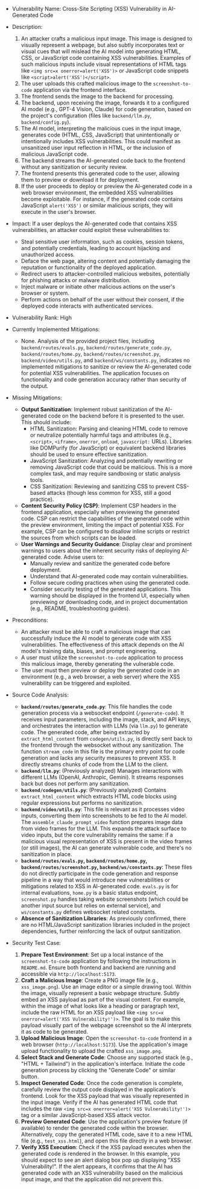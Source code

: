 - Vulnerability Name: Cross-Site Scripting (XSS) Vulnerability in AI-Generated Code
- Description:
    1. An attacker crafts a malicious input image. This image is designed to visually represent a webpage, but also subtly incorporates text or visual cues that will mislead the AI model into generating HTML, CSS, or JavaScript code containing XSS vulnerabilities. Examples of such malicious inputs include visual representations of HTML tags like `<img src=x onerror=alert('XSS')>` or JavaScript code snippets like `<script>alert('XSS')</script>`.
    2. The user uploads this crafted malicious image to the `screenshot-to-code` application via the frontend interface.
    3. The frontend sends the image to the backend for processing.
    4. The backend, upon receiving the image, forwards it to a configured AI model (e.g., GPT-4 Vision, Claude) for code generation, based on the project's configuration (files like `backend/llm.py`, `backend/config.py`).
    5. The AI model, interpreting the malicious cues in the input image, generates code (HTML, CSS, JavaScript) that unintentionally or intentionally includes XSS vulnerabilities. This could manifest as unsanitized user input reflection in HTML, or the inclusion of malicious JavaScript code.
    6. The backend streams the AI-generated code back to the frontend without any sanitization or security review.
    7. The frontend presents this generated code to the user, allowing them to preview or download it for deployment.
    8. If the user proceeds to deploy or preview the AI-generated code in a web browser environment, the embedded XSS vulnerabilities become exploitable. For instance, if the generated code contains JavaScript `alert('XSS')` or similar malicious scripts, they will execute in the user's browser.
- Impact:
    If a user deploys the AI-generated code that contains XSS vulnerabilities, an attacker could exploit these vulnerabilities to:
    - Steal sensitive user information, such as cookies, session tokens, and potentially credentials, leading to account hijacking and unauthorized access.
    - Deface the web page, altering content and potentially damaging the reputation or functionality of the deployed application.
    - Redirect users to attacker-controlled malicious websites, potentially for phishing attacks or malware distribution.
    - Inject malware or initiate other malicious actions on the user's browser or system.
    - Perform actions on behalf of the user without their consent, if the deployed code interacts with authenticated services.
- Vulnerability Rank: High
- Currently Implemented Mitigations:
    - None. Analysis of the provided project files, including `backend/routes/evals.py`, `backend/routes/generate_code.py`, `backend/routes/home.py`, `backend/routes/screenshot.py`, `backend/video/utils.py`, and `backend/ws/constants.py`, indicates no implemented mitigations to sanitize or review the AI-generated code for potential XSS vulnerabilities. The application focuses on functionality and code generation accuracy rather than security of the output.
- Missing Mitigations:
    - **Output Sanitization**: Implement robust sanitization of the AI-generated code on the backend before it is presented to the user. This should include:
        - HTML Sanitization: Parsing and cleaning HTML code to remove or neutralize potentially harmful tags and attributes (e.g., `<script>`, `<iframe>`, `onerror`, `onload`, `javascript:` URLs). Libraries like DOMPurify (for JavaScript) or equivalent backend libraries should be used to ensure effective sanitization.
        - JavaScript Sanitization: Analyzing and potentially rewriting or removing JavaScript code that could be malicious. This is a more complex task, and may require sandboxing or static analysis tools.
        - CSS Sanitization: Reviewing and sanitizing CSS to prevent CSS-based attacks (though less common for XSS, still a good practice).
    - **Content Security Policy (CSP)**: Implement CSP headers in the frontend application, especially when previewing the generated code. CSP can restrict the capabilities of the generated code within the preview environment, limiting the impact of potential XSS. For example, CSP can be configured to disallow inline scripts or restrict the sources from which scripts can be loaded.
    - **User Warnings and Security Guidance**: Display clear and prominent warnings to users about the inherent security risks of deploying AI-generated code. Advise users to:
        - Manually review and sanitize the generated code before deployment.
        - Understand that AI-generated code may contain vulnerabilities.
        - Follow secure coding practices when using the generated code.
        - Consider security testing of the generated applications.
        This warning should be displayed in the frontend UI, especially when previewing or downloading code, and in project documentation (e.g., README, troubleshooting guides).
- Preconditions:
    - An attacker must be able to craft a malicious image that can successfully induce the AI model to generate code with XSS vulnerabilities. The effectiveness of this attack depends on the AI model's training data, biases, and prompt engineering.
    - A user must utilize the `screenshot-to-code` application to process this malicious image, thereby generating the vulnerable code.
    - The user must then preview or deploy the generated code in an environment (e.g., a web browser, a web server) where the XSS vulnerability can be triggered and exploited.
- Source Code Analysis:
    - **`backend/routes/generate_code.py`**: This file handles the code generation process via a websocket endpoint (`/generate-code`). It receives input parameters, including the image, stack, and API keys, and orchestrates the interaction with LLMs (via `llm.py`) to generate code. The generated code, after being extracted by `extract_html_content` from `codegen/utils.py`, is directly sent back to the frontend through the websocket without any sanitization. The function `stream_code` in this file is the primary entry point for code generation and lacks any security measures to prevent XSS. It directly streams chunks of code from the LLM to the client.
    - **`backend/llm.py`**: (Previously analyzed) Manages interactions with different LLMs (OpenAI, Anthropic, Gemini). It streams responses back but does not perform any sanitization.
    - **`backend/codegen/utils.py`**: (Previously analyzed) Contains `extract_html_content` which extracts HTML code blocks using regular expressions but performs no sanitization.
    - **`backend/video/utils.py`**: This file is relevant as it processes video inputs, converting them into screenshots to be fed to the AI model. The `assemble_claude_prompt_video` function prepares image data from video frames for the LLM. This expands the attack surface to video inputs, but the core vulnerability remains the same: if a malicious visual representation of XSS is present in the video frames (or still images), the AI can generate vulnerable code, and there's no sanitization in place.
    - **`backend/routes/evals.py`, `backend/routes/home.py`, `backend/routes/screenshot.py`, `backend/ws/constants.py`**: These files do not directly participate in the code generation and response pipeline in a way that would introduce new vulnerabilities or mitigations related to XSS in AI-generated code. `evals.py` is for internal evaluations, `home.py` is a basic status endpoint, `screenshot.py` handles taking website screenshots (which could be another input source but relies on external service), and `ws/constants.py` defines websocket related constants.
    - **Absence of Sanitization Libraries**: As previously confirmed, there are no HTML/JavaScript sanitization libraries included in the project dependencies, further reinforcing the lack of output sanitization.

- Security Test Case:
    1. **Prepare Test Environment**: Set up a local instance of the `screenshot-to-code` application by following the instructions in `README.md`. Ensure both frontend and backend are running and accessible via `http://localhost:5173`.
    2. **Craft a Malicious Image**: Create a PNG image file (e.g., `xss_image.png`). Use an image editor or a simple drawing tool. Within the image, visually represent a basic webpage structure. Subtly embed an XSS payload as part of the visual content. For example, within the image of what looks like a heading or paragraph text, include the raw HTML for an XSS payload like `<img src=x onerror=alert('XSS Vulnerability!')>`. The goal is to make this payload visually part of the webpage screenshot so the AI interprets it as code to be generated.
    3. **Upload Malicious Image**: Open the `screenshot-to-code` frontend in a web browser (`http://localhost:5173`). Use the application's image upload functionality to upload the crafted `xss_image.png`.
    4. **Select Stack and Generate Code**: Choose any supported stack (e.g., "HTML + Tailwind") in the application's interface. Initiate the code generation process by clicking the "Generate Code" or similar button.
    5. **Inspect Generated Code**: Once the code generation is complete, carefully review the output code displayed in the application's frontend. Look for the XSS payload that was visually represented in the input image. Verify if the AI has generated HTML code that includes the raw `<img src=x onerror=alert('XSS Vulnerability!')>` tag or a similar JavaScript-based XSS attack vector.
    6. **Preview Generated Code**: Use the application's preview feature (if available) to render the generated code within the browser. Alternatively, copy the generated HTML code, save it to a new HTML file (e.g., `test_xss.html`), and open this file directly in a web browser.
    7. **Verify XSS Execution**: Check if the XSS payload executes when the generated code is rendered in the browser. In this example, you should expect to see an alert dialog box pop up displaying "XSS Vulnerability!". If the alert appears, it confirms that the AI has generated code with an XSS vulnerability based on the malicious input image, and that the application did not prevent this.
